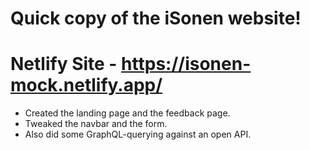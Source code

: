 # Quick copy of the iSonen website!
# Netlify Site - https://isonen-mock.netlify.app/

* Created the landing page and the feedback page. 
* Tweaked the navbar and the form.
* Also did some GraphQL-querying against an open API.
